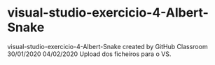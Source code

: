 # visual-studio-exercicio-4-Albert-Snake
visual-studio-exercicio-4-Albert-Snake created by GitHub Classroom
30/01/2020
04/02/2020
Upload dos ficheiros para o VS.
